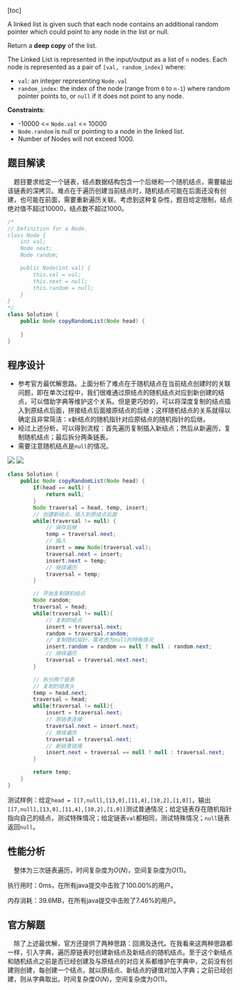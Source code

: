 [toc]

A linked list is given such that each node contains an additional random pointer which could point to any node in the list or null.

Return a **deep copy** of the list.

The Linked List is represented in the input/output as a list of `n` nodes. Each node is represented as a pair of `[val, random_index]​` where:

* `val`: an integer representing `Node.val`
* `random_index`: the index of the node (range from `0` to `n-1`) where random pointer points to, or `null` if it does not point to any node.



**Constraints**:

* -10000 <= `Node.val` <= 10000
* `Node.random` is null or pointing to a node in the linked list.
* Number of Nodes will not exceed 1000.



## 题目解读

&emsp;题目要求给定一个链表，结点数据结构包含一个后继和一个随机结点，需要输出该链表的深拷贝。难点在于遍历创建当前结点时，随机结点可能在后面还没有创建，也可能在前面，需要重新遍历关联。考虑到这种复杂性，题目给定限制，结点绝对值不超过10000，结点数不超过1000。

```java
/*
// Definition for a Node.
class Node {
    int val;
    Node next;
    Node random;

    public Node(int val) {
        this.val = val;
        this.next = null;
        this.random = null;
    }
}
*/
class Solution {
    public Node copyRandomList(Node head) {
        
    }
}
```

## 程序设计

* 参考官方最优解思路。上面分析了难点在于随机结点在当前结点创建时的关联问题，即在单次过程中，我们很难通过原结点的随机结点对应到新创建的结点，可以借助字典等维护这个关系。但是更巧妙的，可以将深度复制的结点插入到原结点后面，拼接结点后面接原结点的后继；这样随机结点的关系就得以确定且非常简洁：x新结点的随机指针对应原结点的随机指针的后继。
* 经过上述分析，可以得到流程：首先遍历复制插入新结点；然后从新遍历，复制随机结点；最后拆分两条链表。
* 需要注意随机结点是`null`的情况。

<img src="../images/#138.png" style="zoom:100%;" />

<img src="../images/#138_1.png" style="zoom:100%;" />

```java
class Solution {
    public Node copyRandomList(Node head) {
        if(head == null) {
            return null;
        }
        Node traversal = head, temp, insert;
        // 创建新结点，插入到原结点后面
        while(traversal != null) {
            // 保存后继
            temp = traversal.next;
            // 插入
            insert = new Node(traversal.val);
            traversal.next = insert;
            insert.next = temp;
            // 继续遍历
            traversal = temp;
        }

        // 开始复制随机结点
        Node random;
        traversal = head;
        while(traversal != null){
            // 复制的结点
            insert = traversal.next;
            random = traversal.random;
            // 复制随机指针，需考虑为null的特殊情况
            insert.random = random == null ? null : random.next;
            // 继续遍历
            traversal = traversal.next.next;
        }

        // 拆分两个链表
        // 复制的链表头
        temp = head.next;
        traversal = head;
        while(traversal != null){
            insert = traversal.next;
            // 原链表连接
            traversal.next = insert.next;
            // 继续遍历
            traversal = traversal.next;
            // 新链表链接
            insert.next = traversal == null ? null : traversal.next;
        }

        return temp;
    }
}
```

测试样例：给定`head = [[7,null],[13,0],[11,4],[10,2],[1,0]]`，输出`[[7,null],[13,0],[11,4],[10,2],[1,0]]`测试普通情况；给定链表存在随机指针指向自己的结点，测试特殊情况；给定链表`val`都相同，测试特殊情况；`null`链表返回`null`。

## 性能分析

&emsp;整体为三次链表遍历，时间复杂度为$O(N)$，空间复杂度为$O(1)$。

执行用时：0ms，在所有java提交中击败了100.00%的用户。

内存消耗：39.6MB，在所有java提交中击败了7.46%的用户。

## 官方解题

&emsp;除了上述最优解，官方还提供了两种思路：回溯及迭代。在我看来这两种思路都一样，引入字典，遍历原链表时创建新结点及新结点的随机结点。至于这个新结点和随机结点之前是否已经创建及与原结点的对应关系都维护在字典中，之前没有创建则创建，每创建一个结点，就以原结点、新结点的键值对加入字典；之前已经创建，则从字典取出。时间复杂度$O(N)$，空间复杂度为$O(1)$。